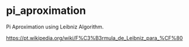 # pi_aproximation
Pi Aproximation using Leibniz Algorithm.

https://pt.wikipedia.org/wiki/F%C3%B3rmula_de_Leibniz_para_%CF%80
